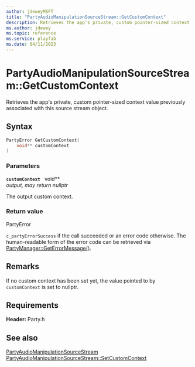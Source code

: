 ```yaml
---
author: jdeweyMSFT
title: "PartyAudioManipulationSourceStream::GetCustomContext"
description: Retrieves the app's private, custom pointer-sized context value previously associated with this source stream object.
ms.author: jdewey
ms.topic: reference
ms.service: playfab
ms.date: 04/11/2023
---
```


# PartyAudioManipulationSourceStream::GetCustomContext  

Retrieves the app's private, custom pointer-sized context value previously associated with this source stream object.  

## Syntax  
  
```cpp
PartyError GetCustomContext(  
    void** customContext  
)  
```  
  
### Parameters  
  
**`customContext`** &nbsp; void**  
*output, may return nullptr*  
  
The output custom context.  
  
  
### Return value  
PartyError
  
```c_partyErrorSuccess``` if the call succeeded or an error code otherwise. The human-readable form of the error code can be retrieved via [PartyManager::GetErrorMessage()](../../PartyManager/methods/partymanager_geterrormessage.md).
  
## Remarks  
  
If no custom context has been set yet, the value pointed to by `customContext` is set to nullptr.
  
## Requirements  
  
**Header:** Party.h
  
## See also  
[PartyAudioManipulationSourceStream](../partyaudiomanipulationsourcestream.md)  
[PartyAudioManipulationSourceStream::SetCustomContext](partyaudiomanipulationsourcestream_setcustomcontext.md)
  
  

